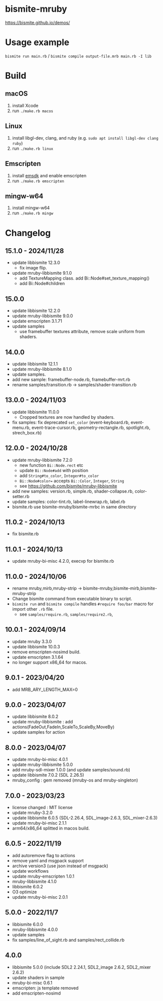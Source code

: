 # bismite-mruby

<https://bismite.github.io/demos/>

# Usage example
`bismite run main.rb` / `bismite compile output-file.mrb main.rb -I lib`

# Build
## macOS
1. install Xcode
2. run `./make.rb macos`

## Linux
1. install libgl-dev, clang, and ruby (e.g. `sudo apt install libgl-dev clang ruby`)
2. run `./make.rb linux`

## Emscripten
1. install [emsdk](https://github.com/emscripten-core/emsdk) and enable emscripten
2. run `./make.rb emscripten`

## mingw-w64
1. install mingw-w64
2. run `./make.rb mingw`

# Changelog
## 15.1.0 - 2024/11/28
- update libbismite 12.3.0
  - fix image flip.
- update mruby-libbismite 9.1.0
  - add TextureMapping class. add Bi::Node#set_texture_mapping()
  - add Bi::Node#children
## 15.0.0
- update libbismite 12.2.0
- update mruby-libbismite 9.0.0
- update emscripten 3.1.71
- update samples
  - use framebuffer textures attribute, remove scale uniform from shaders.
## 14.0.0
- update libbismite 12.1.1
- update mruby-libbismite 8.1.0
- update samples.
- add new sample: framebuffer-node.rb, framebuffer-mrt.rb
- rename samples/transition.rb -> samples/shader-transition.rb
## 13.0.0 - 2024/11/03
- update libbismite 11.0.0
  - Cropped textures are now handled by shaders.
- fix samples: fix deprecated `set_color` (event-keyboard.rb, event-menu.rb, event-trace-cursor.rb, geometry-rectangle.rb, spotlight.rb, strech_box.rb)
## 12.0.0 - 2024/10/28
- update mruby-libbismite 7.2.0
  - new function `Bi::Node.rect` etc
  - update `Bi::Node#add` with position
  - add `String#to_color`, `Integer#to_color`
  - `Bi::Node#color=` accepts `Bi::Color`, `Integer`, `String`
  - see <https://github.com/bismite/mruby-libbismite>
- add new samples: version.rb, simple.rb, shader-collapse.rb, color-setter.rb
- update samples: color-tint.rb, label-linewrap.rb, label.rb
- bismite.rb use bismite-mruby/bismite-mrbc in same directory
## 11.0.2 - 2024/10/13
- fix bismite.rb
## 11.0.1 - 2024/10/13
- update mruby-bi-misc 4.2.0, execvp for bismite.rb
## 11.0.0 - 2024/10/06
- rename mruby,mirb,mruby-strip -> bismite-mruby,bismite-mirb,bismite-mruby-strip
- Change bismite command from executable binary to script.
- `bismite run` and `bismite compile` handles `#require foo/bar` macro for import other `.rb` file.
  - see `samples/require.rb`, `samples/require2.rb`,
## 10.0.1 - 2024/09/14
- update mruby 3.3.0
- update libbismite 10.0.3
- remove emscripten-nosimd build.
- update emscripten 3.1.64
- no longer support x86_64 for macos.
## 9.0.1 - 2023/04/20
- add MRB_ARY_LENGTH_MAX=0
## 9.0.0 - 2023/04/07
- update libbismite 8.0.2
- update mruby-libbismite : add actions(FadeOut,FadeIn,ScaleTo,ScaleBy,MoveBy)
- update samples for action
## 8.0.0 - 2023/04/07
- update mruby-bi-misc 4.0.1
- update mruby-libbismite 5.0.0
- add mruby-sdl-mixer 1.0.0 (and update samples/sound.rb)
- update libbismite 7.0.2 (SDL 2.26.5)
- mruby_config : gem removed (mruby-os and mruby-singleton)
## 7.0.0 - 2023/03/23
- license changed : MIT license
- update mruby-3.2.0
- update libbismite 6.0.5 (SDL-2.26.4, SDL_image-2.6.3, SDL_mixer-2.6.3)
- update mruby-bi-misc 2.1.1
- arm64/x86_64 splitted in macos build.
## 6.0.5 - 2022/11/19
- add autoremove flag to actions
- remove yaml and msgpack support
- archive version3 (use json instead of msgpack)
- update workflows
- update mruby-emscripten 1.0.1
- mruby-libbismite 4.1.0
- libbismite 6.0.2
- O3 optimize
- update mruby-bi-misc 2.0.1
## 5.0.0 - 2022/11/7
- libbismite 6.0.0
- mruby-libbismite 4.0.0
- update samples
- fix samples/line_of_sight.rb and samples/rect_collide.rb
## 4.0.0
- libbismite 5.0.0 (include SDL2 2.24.1, SDL2_image 2.6.2, SDL2_mixer 2.6.2)
- update shaders in sample
- mruby-bi-misc 0.6.1
- emscripten: js template removed
- add emscripten-nosimd
